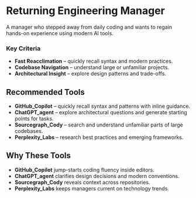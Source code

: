 # Returning Engineering Manager

A manager who stepped away from daily coding and wants to regain hands-on experience using modern AI tools.

### Key Criteria
- **Fast Reacclimation** – quickly recall syntax and modern practices.
- **Codebase Navigation** – understand large or unfamiliar projects.
- **Architectural Insight** – explore design patterns and trade-offs.

## Recommended Tools
- **GitHub_Copilot** – quickly recall syntax and patterns with inline guidance.
- **ChatGPT_agent** – explore architectural questions and generate starting points for tasks.
- **Sourcegraph_Cody** – search and understand unfamiliar parts of large codebases.
- **Perplexity_Labs** – research best practices and emerging frameworks.

## Why These Tools
- **GitHub_Copilot** jump-starts coding fluency inside editors.
- **ChatGPT_agent** clarifies design decisions and modern conventions.
- **Sourcegraph_Cody** reveals context across repositories.
- **Perplexity_Labs** keeps managers current on technology trends.
